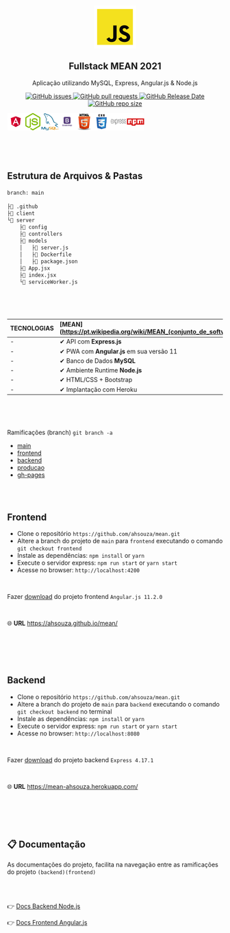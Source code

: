 <p align="center">
 <img width="100px" src="assets/javascript.png" align="center" alt="GitHub Readme Stats" />
 <h2 align="center">Fullstack MEAN 2021</h2>
 <p align="center">
    Aplicação utilizando MySQL, Express, Angular.js & Node.js</p>
 </p>
  <p align="center">
    <a href="https://github.com/ahsouza/github-readme-stats/actions">
      <img alt="GitHub issues" src="https://img.shields.io/github/issues/ahsouza/mean">
    </a>
    <a href="https://codecov.io/gh/ahsouza/github-readme-stats">
      <img alt="GitHub pull requests" src="https://img.shields.io/github/issues-pr/ahsouza/mean">
    </a>
    <a href="https://a.paddle.com/v2/click/16413/119403?link=1227">
      <img alt="GitHub Release Date" src="https://img.shields.io/github/release-date/ahsouza/mean">
    </a>
    <a href="https://a.paddle.com/v2/click/16413/119403?link=2345">
      <img alt="GitHub repo size" src="https://img.shields.io/github/repo-size/ahsouza/mean">
    </a>
  </p>
  <div style="display: flex" align="center">
    <img src="assets/angular.png" width=40 title='angular'/> <img src="assets/node.png" width=40 title='node'/> <img src="assets/mysql.png" width=40 title='mysql'/> <img src="assets/bootstrap.png" width=40 title='bootstrap'/> <img src="assets/html.png" width=40 title='html'/> <img src="assets/css.png" width=40 title='css'/> <img src="assets/express.png" width=40 title='express'/> <img src="assets/npm.png" width=40 title='npm'/> 
  </div>
</p>

<br>
<br>
<br>

## Estrutura de Arquivos & Pastas

```
branch: main

├📄 .github
├📂 client
└📂 server
	├📂 config
	├📂 controllers
	├📂 models
	│	├📄 server.js
	│	├📄 Dockerfile
	│	├📄 package.json
	├📄 App.jsx
	├📄 index.jsx
	└📄 serviceWorker.js
```

<br>
<br>
<br>

| TECNOLOGIAS              | [MEAN](https://pt.wikipedia.org/wiki/MEAN_(conjunto_de_software) |
| ------------------------ | :----------------------------------------------------------- |
| -                        | ✔ API com **Express.js** 
| -                        | ✔ PWA com **Angular.js** em sua versão 11
| -                        | ✔ Banco de Dados **MySQL**                                                                      
| -                        | ✔ Ambiente Runtime **Node.js**
| -                        | ✔ HTML/CSS + Bootstrap                               
| -                        | ✔ Implantação com Heroku                               

<br>
<br>
<br>

Ramificações (branch) ```git branch -a```

- [main](https://github.com/ahsouza/mean/tree/main)
- [frontend](https://github.com/ahsouza/mean/tree/frontend)
- [backend](https://github.com/ahsouza/mean/tree/backend)
- [producao](https://github.com/ahsouza/mean/tree/producao)
- [gh-pages](https://github.com/ahsouza/mean/tree/gh-pages)

<br>
<br>

## Frontend

- Clone o repositório `https://github.com/ahsouza/mean.git` 
- Altere a branch do projeto de `main` para `frontend` executando o comando `git checkout frontend` 
- Instale as dependências: `npm install` or `yarn`
- Execute o servidor express: `npm run start` or `yarn start`
- Acesse no browser: `http://localhost:4200`

<br>

Fazer [download](https://github.com/ahsouza/mean/archive/frontend.zip) do projeto frontend `Angular.js 11.2.0`

<br>

🌐 **URL** https://ahsouza.github.io/mean/

<br>
<br>
<br>
<br>

## Backend

- Clone o repositório `https://github.com/ahsouza/mean.git` 
- Altere a branch do projeto de `main` para `backend` executando o comando `git checkout backend` no terminal
- Instale as dependências: `npm install` or `yarn`
- Execute o servidor express: `npm run start` or `yarn start`
- Acesse no browser: `http://localhost:8080`

<br>

Fazer [download](https://github.com/ahsouza/mean/archive/backend.zip) do projeto backend `Express 4.17.1`

<br>

🌐 **URL** https://mean-ahsouza.herokuapp.com/

<br>
<br>
<br>
<br>

## 📋 Documentação

As documentações do projeto, facilita na navegação entre as ramificações do projeto `(backend)(frontend)` 

<br>
<br>

👉 [Docs Backend Node.js](https://github.com/ahsouza/mean/tree/backend)

👉 [Docs Frontend Angular.js](https://github.com/ahsouza/mean/tree/frontend)
